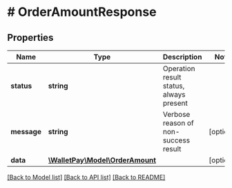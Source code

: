 # # OrderAmountResponse

## Properties

Name | Type | Description | Notes
------------ | ------------- | ------------- | -------------
**status** | **string** | Operation result status, always present |
**message** | **string** | Verbose reason of non-success result | [optional]
**data** | [**\WalletPay\Model\OrderAmount**](OrderAmount.md) |  | [optional]

[[Back to Model list]](../../README.md#models) [[Back to API list]](../../README.md#endpoints) [[Back to README]](../../README.md)
